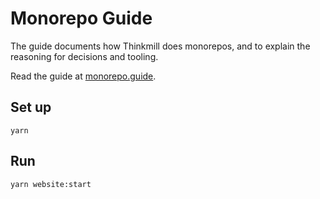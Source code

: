 # Monorepo Guide

The guide documents how Thinkmill does monorepos, and to explain the reasoning for decisions and tooling.

Read the guide at [monorepo.guide](https://monorepo.guide).

## Set up 

    yarn

## Run 

    yarn website:start
